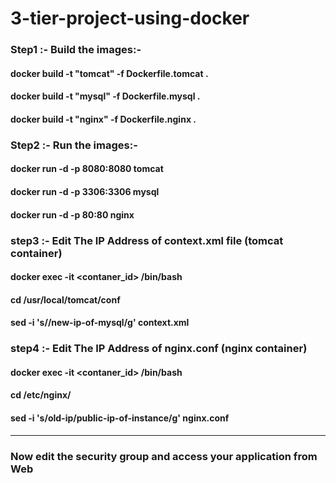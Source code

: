 # 3-tier-project-using-docker

### Step1 :- Build  the images:-   

#### docker  build  -t  "tomcat"  -f  Dockerfile.tomcat  .  
#### docker  build  -t  "mysql"  -f  Dockerfile.mysql  .  
#### docker  build  -t  "nginx"  -f  Dockerfile.nginx  .  

### Step2 :- Run  the images:-   

#### docker run -d  -p  8080:8080  tomcat  
#### docker run -d  -p  3306:3306  mysql  
#### docker run -d  -p  80:80  nginx  

### step3 :- Edit The IP Address of  context.xml  file (tomcat container)  

#### docker exec  -it  <contaner_id>  /bin/bash 
#### cd /usr/local/tomcat/conf  
#### sed  -i  's/<old-ip>/new-ip-of-mysql/g'  context.xml   


### step4 :- Edit The IP Address of  nginx.conf  (nginx container)   
#### docker exec  -it  <contaner_id>  /bin/bash 
#### cd /etc/nginx/
#### sed  -i  's/old-ip/public-ip-of-instance/g'  nginx.conf 


----------------------------------------------------------------------
### Now edit the security group and access your application from  Web  
